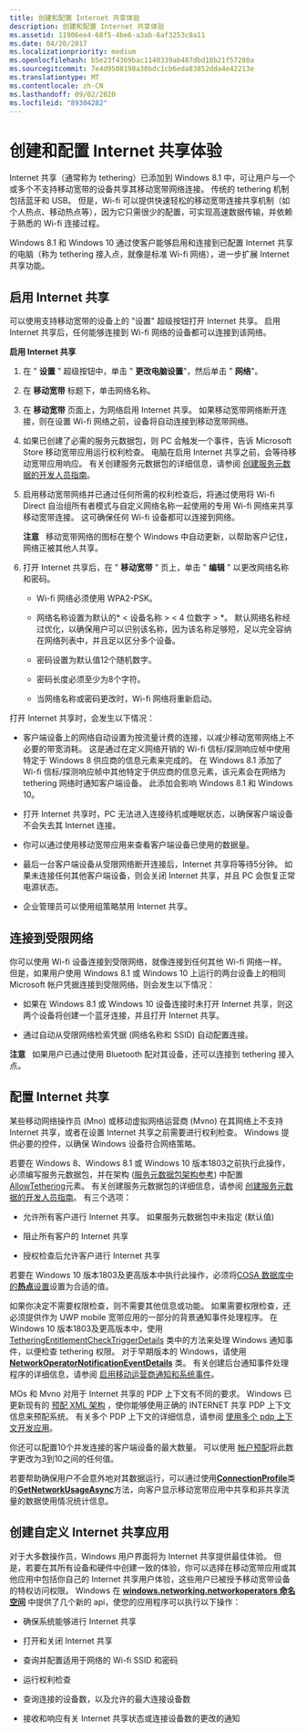 ```yaml
---
title: 创建和配置 Internet 共享体验
description: 创建和配置 Internet 共享体验
ms.assetid: 11906ee4-68f5-4be6-a3ab-6af3253c8a11
ms.date: 04/20/2017
ms.localizationpriority: medium
ms.openlocfilehash: b5e23f4369bac1140339ab487dbd18b21f57280a
ms.sourcegitcommit: 7e4d9508198a30bdc1cb6eda83852dda4e42213e
ms.translationtype: MT
ms.contentlocale: zh-CN
ms.lasthandoff: 09/02/2020
ms.locfileid: "89304282"
---
```

# <a name="creating-and-configuring-internet-sharing-experiences"></a>创建和配置 Internet 共享体验


Internet 共享（通常称为 tethering）已添加到 Windows 8.1 中，可让用户与一个或多个不支持移动宽带的设备共享其移动宽带网络连接。 传统的 tethering 机制包括蓝牙和 USB。 但是，Wi-fi 可以提供快速轻松的移动宽带连接共享机制（如个人热点、移动热点等），因为它只需很少的配置，可实现高速数据传输，并依赖于熟悉的 Wi-fi 连接过程。

Windows 8.1 和 Windows 10 通过使客户能够启用和连接到已配置 Internet 共享的电脑（称为 tethering 接入点，就像是标准 Wi-fi 网络），进一步扩展 Internet 共享功能。

## <a name="span-idturn_on_internet_sharingspanspan-idturn_on_internet_sharingspanspan-idturn_on_internet_sharingspanturn-on-internet-sharing"></a><span id="Turn_on_Internet_Sharing"></span><span id="turn_on_internet_sharing"></span><span id="TURN_ON_INTERNET_SHARING"></span>启用 Internet 共享


可以使用支持移动宽带的设备上的 "设置" 超级按钮打开 Internet 共享。 启用 Internet 共享后，任何能够连接到 Wi-fi 网络的设备都可以连接到该网络。

**启用 Internet 共享**

1.  在 " **设置** " 超级按钮中，单击 " **更改电脑设置**"，然后单击 " **网络**"。

2.  在 **移动宽带** 标题下，单击网络名称。

3.  在 **移动宽带** 页面上，为网络启用 Internet 共享。 如果移动宽带网络断开连接，则在设置 Wi-fi 网络之前，设备将自动连接到移动宽带网络。

4.  如果已创建了必需的服务元数据包，则 PC 会触发一个事件，告诉 Microsoft Store 移动宽带应用运行权利检查。 电脑在启用 Internet 共享之前，会等待移动宽带应用响应。 有关创建服务元数据包的详细信息，请参阅 [创建服务元数据的开发人员指南](developer-guide-for-creating-service-metadata.md)。

5.  启用移动宽带网络并已通过任何所需的权利检查后，将通过使用将 Wi-fi Direct 自治组所有者模式与自定义网络名称一起使用的专用 Wi-fi 网络来共享移动宽带连接。 这可确保任何 Wi-fi 设备都可以连接到网络。

    **注意**   移动宽带网络的图标在整个 Windows 中自动更新，以帮助客户记住，网络正被其他人共享。

     

6.  打开 Internet 共享后，在 " **移动宽带** " 页上，单击 " **编辑** " 以更改网络名称和密码。

    -   Wi-fi 网络必须使用 WPA2-PSK。

    -   网络名称设置为默认的* &lt; 设备名称 &gt; &lt; 4 位数字 &gt; *。 默认网络名称经过优化，以确保用户可以识别该名称，因为该名称足够短，足以完全容纳在网络列表中，并且足以区分多个设备。

    -   密码设置为默认值12个随机数字。

    -   密码长度必须至少为8个字符。

    -   当网络名称或密码更改时，Wi-fi 网络将重新启动。

打开 Internet 共享时，会发生以下情况：

-   客户端设备上的网络自动设置为按流量计费的连接，以减少移动宽带网络上不必要的带宽消耗。 这是通过在定义网络开销的 Wi-fi 信标/探测响应帧中使用特定于 Windows 8 供应商的信息元素来完成的。 在 Windows 8.1 添加了 Wi-fi 信标/探测响应帧中其他特定于供应商的信息元素，该元素会在网络为 tethering 网络时通知客户端设备。 此添加会影响 Windows 8.1 和 Windows 10。

-   打开 Internet 共享时，PC 无法进入连接待机或睡眠状态，以确保客户端设备不会失去其 Internet 连接。

-   你可以通过使用移动宽带应用来查看客户端设备已使用的数据量。

-   最后一台客户端设备从受限网络断开连接后，Internet 共享将等待5分钟。 如果未连接任何其他客户端设备，则会关闭 Internet 共享，并且 PC 会恢复正常电源状态。

-   企业管理员可以使用组策略禁用 Internet 共享。

## <a name="span-idconnect_to_a_tethered_networkspanspan-idconnect_to_a_tethered_networkspanspan-idconnect_to_a_tethered_networkspanconnect-to-a-tethered-network"></a><span id="Connect_to_a_tethered_network"></span><span id="connect_to_a_tethered_network"></span><span id="CONNECT_TO_A_TETHERED_NETWORK"></span>连接到受限网络


你可以使用 Wi-fi 设备连接到受限网络，就像连接到任何其他 Wi-fi 网络一样。 但是，如果用户使用 Windows 8.1 或 Windows 10 上运行的两台设备上的相同 Microsoft 帐户凭据连接到受限网络，则会发生以下情况：

-   如果在 Windows 8.1 或 Windows 10 设备连接时未打开 Internet 共享，则这两个设备将创建一个蓝牙连接，并且打开 Internet 共享。

-   通过自动从受限网络检索凭据 (网络名称和 SSID) 自动配置连接。

**注意**   如果用户已通过使用 Bluetooth 配对其设备，还可以连接到 tethering 接入点。

 

## <a name="span-idconfigure_internet_sharingspanspan-idconfigure_internet_sharingspanspan-idconfigure_internet_sharingspanconfigure-internet-sharing"></a><span id="Configure_Internet_Sharing"></span><span id="configure_internet_sharing"></span><span id="CONFIGURE_INTERNET_SHARING"></span>配置 Internet 共享


某些移动网络操作员 (Mno) 或移动虚拟网络运营商 (Mvno) 在其网络上不支持 Internet 共享，或者在设置 Internet 共享之前需要进行权利检查。 Windows 提供必要的控件，以确保 Windows 设备符合网络策略。 

若要在 Windows 8、Windows 8.1 或 Windows 10 版本1803之前执行此操作，必须编写服务元数据包，并在架构 ([服务元数据包架构参考](mobilebroadbandinfo-xml-schema.md)) 中配置[AllowTethering](allowtethering.md)元素。 有关创建服务元数据包的详细信息，请参阅 [创建服务元数据的开发人员指南](developer-guide-for-creating-service-metadata.md)。 有三个选项：

-   允许所有客户进行 Internet 共享。 如果服务元数据包中未指定 (默认值) 

-   阻止所有客户的 Internet 共享

-   授权检查后允许客户进行 Internet 共享

若要在 Windows 10 版本1803及更高版本中执行此操作，必须将[COSA 数据库中的**热点**设置](desktop-cosa-apn-database-settings.md#desktop-cosa-only-settings)设置为合适的值。

如果你决定不需要权限检查，则不需要其他信息或功能。 如果需要权限检查，还必须提供作为 UWP mobile 宽带应用的一部分的背景通知事件处理程序。 在 Windows 10 版本1803及更高版本中，使用 [TetheringEntitlementCheckTriggerDetails](/uwp/api/windows.networking.networkoperators.tetheringentitlementchecktriggerdetails) 类中的方法来处理 Windows 通知事件，以便检查 tethering 权限。 对于早期版本的 Windows，请使用 [**NetworkOperatorNotificationEventDetails**](/uwp/api/Windows.Networking.NetworkOperators.NetworkOperatorNotificationEventDetails) 类。 有关创建后台通知事件处理程序的详细信息，请参阅 [启用移动运营商通知和系统事件](enabling-mobile-operator-notifications-and-system-events.md)。

MOs 和 Mvno 对用于 Internet 共享的 PDP 上下文有不同的要求。 Windows 已更新现有的 [预配 XML 架构](/uwp/schemas/mobilebroadbandschema/schema-for-mobile-broadband-portal) ，使你能够使用正确的 INTERNET 共享 PDP 上下文信息来预配系统。 有关多个 PDP 上下文的详细信息，请参阅 [使用多个 pdp 上下文开发应用](developing-apps-using-multiple-pdp-contexts.md)。

你还可以配置10个并发连接的客户端设备的最大数量。 可以使用 [帐户预配](account-provisioning.md)将此数字更改为3到10之间的任何值。

若要帮助确保用户不会意外地对其数据运行，可以通过使用[**ConnectionProfile**](/uwp/api/Windows.Networking.Connectivity.ConnectionProfile)类的[**GetNetworkUsageAsync**](/uwp/api/Windows.Networking.Connectivity.ConnectionProfile#Windows_Networking_Connectivity_ConnectionProfile_GetNetworkUsageAsync_Windows_Foundation_DateTime_Windows_Foundation_DateTime_Windows_Networking_Connectivity_DataUsageGranularity_Windows_Networking_Connectivity_NetworkUsageStates_)方法，向客户显示移动宽带应用中共享和非共享流量的数据使用情况统计信息。

## <a name="span-idcreate_a_custom_internet_sharing_appspanspan-idcreate_a_custom_internet_sharing_appspanspan-idcreate_a_custom_internet_sharing_appspancreate-a-custom-internet-sharing-app"></a><span id="Create_a_custom_Internet_Sharing_app"></span><span id="create_a_custom_internet_sharing_app"></span><span id="CREATE_A_CUSTOM_INTERNET_SHARING_APP"></span>创建自定义 Internet 共享应用


对于大多数操作员，Windows 用户界面将为 Internet 共享提供最佳体验。 但是，若要在其所有设备和硬件中创建一致的体验，你可以选择在移动宽带应用或其他应用中包括你自己的 Internet 共享用户体验，这些用户已被授予移动宽带设备的特权访问权限。 Windows 在 [**windows.networking.networkoperators 命名空间**](/uwp/api/Windows.Networking.NetworkOperators) 中提供了几个新的 api，使您的应用程序可以执行以下操作：

-   确保系统能够进行 Internet 共享

-   打开和关闭 Internet 共享

-   查询并配置适用于网络的 Wi-fi SSID 和密码

-   运行权利检查

-   查询连接的设备数，以及允许的最大连接设备数

-   接收和响应有关 Internet 共享状态或连接设备数的更改的通知

 

